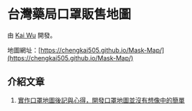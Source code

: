 # 台灣藥局口罩販售地圖
由 [Kai Wu](https://www.facebook.com/kai73002981) 開發。

地圖網址：[https://chengkai505.github.io/Mask-Map/](https://chengkai505.github.io/Mask-Map/)

## 介紹文章
1. [實作口罩地圖後記與心得，開發口罩地圖並沒有想像中的簡單](https://kai73002981.blogspot.com/2020/02/mask-map-development.html)

